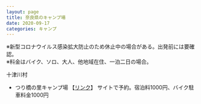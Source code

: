 ```yaml
---
layout: page
title: 奈良県のキャンプ場
date: 2020-09-17
categories: キャンプ
---
```

※新型コロナウイルス感染拡大防止のため休止中の場合がある。出発前には要確認。<br>
※料金はバイク、ソロ、大人、他地域在住、一泊二日の場合。

<p class="mb-0">十津川村</p>
<ul class="list-unstyled ml-3">
<li>つり橋の里キャンプ場 【<a href="https://tsuribashinosato.com/">リンク</a>】 サイトで予約。宿泊料1000円、バイク駐車料金1000円</li>
</ul>
